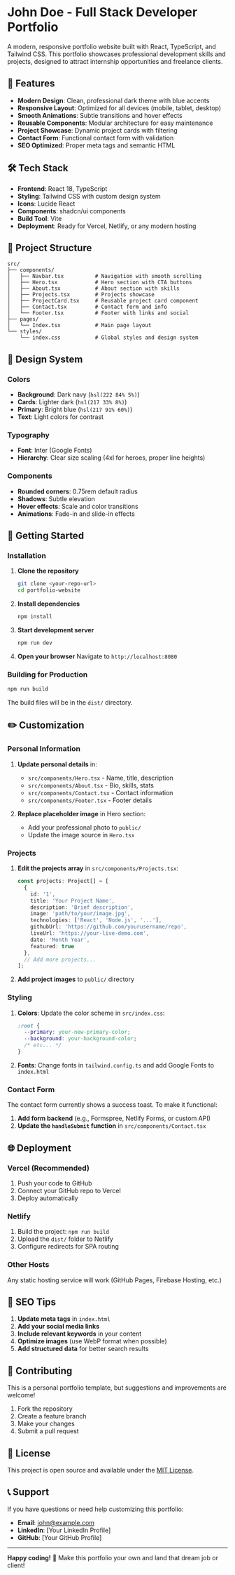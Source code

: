 
# John Doe - Full Stack Developer Portfolio

A modern, responsive portfolio website built with React, TypeScript, and Tailwind CSS. This portfolio showcases professional development skills and projects, designed to attract internship opportunities and freelance clients.

## 🚀 Features

- **Modern Design**: Clean, professional dark theme with blue accents
- **Responsive Layout**: Optimized for all devices (mobile, tablet, desktop)
- **Smooth Animations**: Subtle transitions and hover effects
- **Reusable Components**: Modular architecture for easy maintenance
- **Project Showcase**: Dynamic project cards with filtering
- **Contact Form**: Functional contact form with validation
- **SEO Optimized**: Proper meta tags and semantic HTML

## 🛠️ Tech Stack

- **Frontend**: React 18, TypeScript
- **Styling**: Tailwind CSS with custom design system
- **Icons**: Lucide React
- **Components**: shadcn/ui components
- **Build Tool**: Vite
- **Deployment**: Ready for Vercel, Netlify, or any modern hosting

## 📁 Project Structure

```
src/
├── components/
│   ├── Navbar.tsx          # Navigation with smooth scrolling
│   ├── Hero.tsx            # Hero section with CTA buttons
│   ├── About.tsx           # About section with skills
│   ├── Projects.tsx        # Projects showcase
│   ├── ProjectCard.tsx     # Reusable project card component
│   ├── Contact.tsx         # Contact form and info
│   └── Footer.tsx          # Footer with links and social
├── pages/
│   └── Index.tsx           # Main page layout
└── styles/
    └── index.css           # Global styles and design system
```

## 🎨 Design System

### Colors
- **Background**: Dark navy (`hsl(222 84% 5%)`)
- **Cards**: Lighter dark (`hsl(217 33% 8%)`)
- **Primary**: Bright blue (`hsl(217 91% 60%)`)
- **Text**: Light colors for contrast

### Typography
- **Font**: Inter (Google Fonts)
- **Hierarchy**: Clear size scaling (4xl for heroes, proper line heights)

### Components
- **Rounded corners**: 0.75rem default radius
- **Shadows**: Subtle elevation
- **Hover effects**: Scale and color transitions
- **Animations**: Fade-in and slide-in effects

## 🚀 Getting Started

### Installation

1. **Clone the repository**
   ```bash
   git clone <your-repo-url>
   cd portfolio-website
   ```

2. **Install dependencies**
   ```bash
   npm install
   ```

3. **Start development server**
   ```bash
   npm run dev
   ```

4. **Open your browser**
   Navigate to `http://localhost:8080`

### Building for Production

```bash
npm run build
```

The build files will be in the `dist/` directory.

## ✏️ Customization

### Personal Information

1. **Update personal details** in:
   - `src/components/Hero.tsx` - Name, title, description
   - `src/components/About.tsx` - Bio, skills, stats
   - `src/components/Contact.tsx` - Contact information
   - `src/components/Footer.tsx` - Footer details

2. **Replace placeholder image** in Hero section:
   - Add your professional photo to `public/`
   - Update the image source in `Hero.tsx`

### Projects

1. **Edit the projects array** in `src/components/Projects.tsx`:
   ```typescript
   const projects: Project[] = [
     {
       id: '1',
       title: 'Your Project Name',
       description: 'Brief description',
       image: 'path/to/your/image.jpg',
       technologies: ['React', 'Node.js', '...'],
       githubUrl: 'https://github.com/yourusername/repo',
       liveUrl: 'https://your-live-demo.com',
       date: 'Month Year',
       featured: true
     },
     // Add more projects...
   ];
   ```

2. **Add project images** to `public/` directory

### Styling

1. **Colors**: Update the color scheme in `src/index.css`:
   ```css
   :root {
     --primary: your-new-primary-color;
     --background: your-background-color;
     /* etc... */
   }
   ```

2. **Fonts**: Change fonts in `tailwind.config.ts` and add Google Fonts to `index.html`

### Contact Form

The contact form currently shows a success toast. To make it functional:

1. **Add form backend** (e.g., Formspree, Netlify Forms, or custom API)
2. **Update the `handleSubmit` function** in `src/components/Contact.tsx`

## 🌐 Deployment

### Vercel (Recommended)
1. Push your code to GitHub
2. Connect your GitHub repo to Vercel
3. Deploy automatically

### Netlify
1. Build the project: `npm run build`
2. Upload the `dist/` folder to Netlify
3. Configure redirects for SPA routing

### Other Hosts
Any static hosting service will work (GitHub Pages, Firebase Hosting, etc.)

## 📝 SEO Tips

1. **Update meta tags** in `index.html`
2. **Add your social media links**
3. **Include relevant keywords** in your content
4. **Optimize images** (use WebP format when possible)
5. **Add structured data** for better search results

## 🤝 Contributing

This is a personal portfolio template, but suggestions and improvements are welcome!

1. Fork the repository
2. Create a feature branch
3. Make your changes
4. Submit a pull request

## 📄 License

This project is open source and available under the [MIT License](LICENSE).

## 📞 Support

If you have questions or need help customizing this portfolio:

- **Email**: john@example.com
- **LinkedIn**: [Your LinkedIn Profile]
- **GitHub**: [Your GitHub Profile]

---

**Happy coding!** 🚀 Make this portfolio your own and land that dream job or client!
